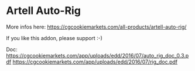 # Artell Auto-Rig
More infos here:
https://cgcookiemarkets.com/all-products/artell-auto-rig/

If you like this addon, please support :-)

Doc:
https://cgcookiemarkets.com/app/uploads/edd/2016/07/auto_rig_doc_0.3.pdf
https://cgcookiemarkets.com/app/uploads/edd/2016/07/rig_doc.pdf
